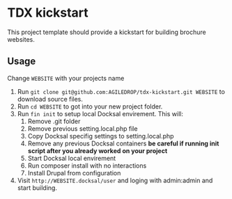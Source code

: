 # TDX kickstart

This project template should provide a kickstart for building brochure websites.

## Usage

Change `WEBSITE` with your projects name

1. Run `git clone git@github.com:AGILEDROP/tdx-kickstart.git WEBSITE` to download source files.
1. Run `cd WEBSITE` to got into your new project folder.
1. Run `fin init` to setup local Docksal envirement. This will:
    1. Remove .git folder
    1. Remove previous setting.local.php file
    1. Copy Docksal specifig settings to setting.local.php
    1. Remove any previous Docksal containers **be careful if running init script after you already worked on your project**
    1. Start Docksal local envirement
    1. Run composer install with no interactions
    1. Install Drupal from configuration
1. Visit `http://WEBSITE.docksal/user` and loging with admin:admin and start building.
